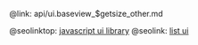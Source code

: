 @link: api/ui.baseview_$getsize_other.md

@seolinktop: [javascript ui library](https://webix.com)
@seolink: [list ui](https://webix.com/widget/list/)